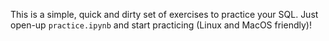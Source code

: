 This is a simple, quick and dirty set of exercises to practice your SQL. Just open-up `practice.ipynb` and start practicing (Linux and MacOS friendly)!
